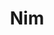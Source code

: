 ---
codehost: https://github.com/nim-lang/nim
facebook: https://apps.facebook.com/reelvalley
logohandle: nim-lang
sort: nim-lang
title: Nim
twitter: https://x.com/nim_lang
website: https://nim-lang.org/
wikipedia: https://en.wikipedia.org/wiki/Nim_(programming_language)
---